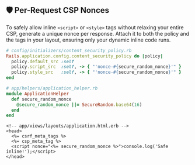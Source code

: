 ## 🛡️ Per-Request CSP Nonces
To safely allow inline `<script>` or `<style>` tags without relaxing your entire CSP, generate a unique nonce per response. Attach it to both the policy and the tags in your layout, ensuring only your dynamic inline code runs.

```ruby
# config/initializers/content_security_policy.rb
Rails.application.config.content_security_policy do |policy|
  policy.default_src :self
  policy.script_src  :self, -> { "'nonce-#{secure_random_nonce}'" }
  policy.style_src   :self, -> { "'nonce-#{secure_random_nonce}'" }
end

# app/helpers/application_helper.rb
module ApplicationHelper
  def secure_random_nonce
    @secure_random_nonce ||= SecureRandom.base64(16)
  end
end
```

```erb
<!-- app/views/layouts/application.html.erb -->
<head>
  <%= csrf_meta_tags %>
  <%= csp_meta_tag %>
  <script nonce="<%= secure_random_nonce %>">console.log('Safe inline!');</script>
</head>
```
